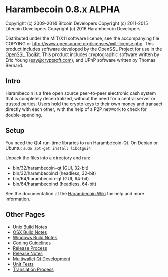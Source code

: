 Harambecoin 0.8.x ALPHA
=======================

Copyright (c) 2009-2014 Bitcoin Developers
Copyright (c) 2011-2015 Litecoin Developers
Copyright (c) 2016 Harambecoin Developers

Distributed under the MIT/X11 software license, see the accompanying
file COPYING or http://www.opensource.org/licenses/mit-license.php.
This product includes software developed by the OpenSSL Project for use in the [OpenSSL Toolkit](http://www.openssl.org/). This product includes
cryptographic software written by Eric Young ([eay@cryptsoft.com](mailto:eay@cryptsoft.com)), and UPnP software written by Thomas Bernard.


Intro
---------------------
Harambecoin is a free open source peer-to-peer electronic cash system that is
completely decentralized, without the need for a central server or trusted
parties.  Users hold the crypto keys to their own money and transact directly
with each other, with the help of a P2P network to check for double-spending.


Setup
---------------------
You need the Qt4 run-time libraries to run Harambecoin-Qt. On Debian or Ubuntu:
	`sudo apt-get install libqtgui4`

Unpack the files into a directory and run:

- bin/32/harambecoin-qt (GUI, 32-bit)
- bin/32/harambecoind (headless, 32-bit)
- bin/64/harambecoin-qt (GUI, 64-bit)
- bin/64/harambecoind (headless, 64-bit)

See the documentation at the [Harambecoin Wiki](http://harambecoin.info)
for help and more information.


Other Pages
---------------------
- [Unix Build Notes](build-unix.md)
- [OSX Build Notes](build-osx.md)
- [Windows Build Notes](build-msw.md)
- [Coding Guidelines](coding.md)
- [Release Process](release-process.md)
- [Release Notes](release-notes.md)
- [Multiwallet Qt Development](multiwallet-qt.md)
- [Unit Tests](unit-tests.md)
- [Translation Process](translation_process.md)

